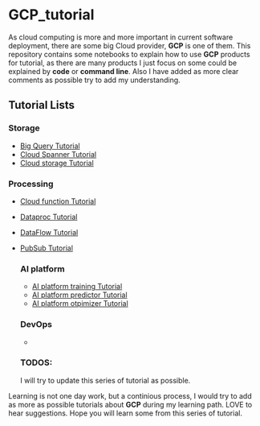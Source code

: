 # GCP_tutorial
As cloud computing is more and more important in current software deployment, there are some big Cloud provider, **GCP** is one of them. This repository contains some notebooks to explain how to use **GCP** products for tutorial, as there are many products I just focus on some could be explained by **code** or **command line**. Also I have added as more clear comments as possible try to add my understanding.


## Tutorial Lists
 ### Storage
   * [Big Query Tutorial](https://github.com/lugq1990/GCP_tutorial/blob/master/Big_query_toturial.ipynb)
   * [Cloud Spanner Tutorial](https://github.com/lugq1990/GCP_tutorial/blob/master/Cloud_Spanner_tutorial.ipynb)
   * [Cloud storage Tutorial](https://github.com/lugq1990/GCP_tutorial/blob/master/Cloud_storage_tutorial.ipynb)
 

  ### Processing
  * [Cloud function Tutorial](https://github.com/lugq1990/GCP_tutorial/blob/master/Cloud_fucntion_tutorial.ipynb)
  * [Dataproc Tutorial](https://github.com/lugq1990/GCP_tutorial/blob/master/Dataproc_with_bigquery.ipynb)
  * [DataFlow Tutorial](https://github.com/lugq1990/GCP_tutorial/blob/master/Data_flow_tutorial.ipynb)
  * [PubSub Tutorial](https://github.com/lugq1990/GCP_tutorial/blob/master/Pubsub_totorial.ipynb)
  
 
 	### AI platform
 	* [AI platform training Tutorial](https://github.com/lugq1990/GCP_tutorial/blob/master/Ai_platform_training_with_sklearn.ipynb)
 	* [AI platform predictor Tutorial](https://github.com/lugq1990/GCP_tutorial/blob/master/Ai_platform_predictor_process.ipynb)
 	* [AI platform otpimizer Tutorial](https://github.com/lugq1990/GCP_tutorial/blob/master/Ai_platform_optimizer.ipynb)
 	
 	
 	### DevOps
 	* [](https://github.com/lugq1990/GCP_tutorial/blob/master/Cloud_CICD_tutorial.ipynb)
 	
 	
 	### TODOS:
 	I will try to update this series of tutorial as possible.


Learning is not one day work, but a continious process, I would try to add as more as possible tutorials about **GCP** during my learning path. LOVE to hear suggestions. Hope you will learn some from this series of tutorial.
